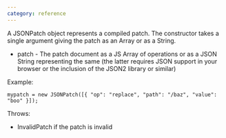 ```yaml
---
category: reference
---
```


A JSONPatch object represents a compiled patch. The constructor takes a single argument giving the patch as an Array or as a String.

* patch - The patch document as a JS Array of operations or as a JSON String representing the same (the latter requires JSON support in your browser or the inclusion of the JSON2 library or similar)

Example:

    mypatch = new JSONPatch([{ "op": "replace", "path": "/baz", "value": "boo" }]);


Throws:

* InvalidPatch if the patch is invalid
